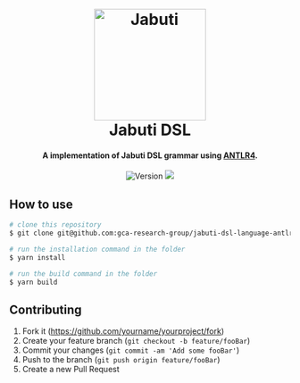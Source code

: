 <h1 align="center">
  <br>
  <img src="https://raw.githubusercontent.com/gca-research-group/jabuti-dsl-language-antlr/main/turtle.png?token=GHSAT0AAAAAACBSV2SPODRG6HGRDFX5SM4SZB7CRCQ" alt="Jabuti" width="200">
  <br>
  Jabuti DSL
  <br>
</h1>

<h4 align="center">A implementation of Jabuti DSL grammar using <a href="https://www.antlr.org/" target="_blank">ANTLR4</a>.</h4>

<p align="center">
    <img alt="Version" src="https://img.shields.io/badge/version-1.0.0-blue.svg?cacheSeconds=2592000" />
    <img src="https://img.shields.io/badge/node-%3E%3D16.0.0-green.svg" />
</p>


## How to use

```bash
# clone this repository
$ git clone git@github.com:gca-research-group/jabuti-dsl-language-antlr.git

# run the installation command in the folder
$ yarn install

# run the build command in the folder
$ yarn build
```


## Contributing

1. Fork it (<https://github.com/yourname/yourproject/fork>)
2. Create your feature branch (`git checkout -b feature/fooBar`)
3. Commit your changes (`git commit -am 'Add some fooBar'`)
4. Push to the branch (`git push origin feature/fooBar`)
5. Create a new Pull Request

<!-- Markdown link & img dfn's -->
[npm-image]: https://img.shields.io/npm/v/datadog-metrics.svg?style=flat-square
[npm-url]: https://npmjs.org/package/datadog-metrics
[npm-downloads]: https://img.shields.io/npm/dm/datadog-metrics.svg?style=flat-square
[travis-image]: https://img.shields.io/travis/dbader/node-datadog-metrics/master.svg?style=flat-square
[travis-url]: https://travis-ci.org/dbader/node-datadog-metrics
[wiki]: https://github.com/yourname/yourproject/wiki
